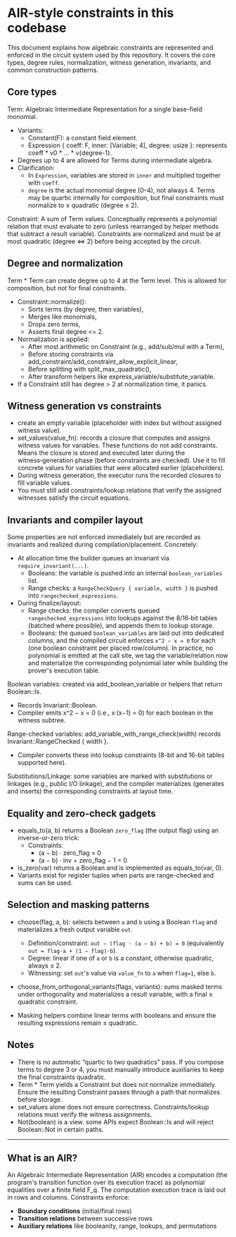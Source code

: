 # AIR-style constraints in this codebase

This document explains how algebraic constraints are represented and enforced in the circuit system used by this repository. It covers the core types, degree rules, normalization, witness generation, invariants, and common construction patterns.

## Core types
Term<F>:   Algebraic Intermediate Representation for a single base-field monomial.
  - Variants:
    - Constant(F): a constant field element.
    - Expression { coeff: F, inner: [Variable; 4], degree: usize }: represents coeff * v0 * … * v{degree-1}.
  - Degrees up to 4 are allowed for Terms during intermediate algebra.
  - Clarification:
    - In `Expression`, variables are stored in `inner` and multiplied together with `coeff`.
    - `degree` is the actual monomial degree (0–4), not always 4. Terms may be quartic internally for composition, but final constraints must normalize to ≤ quadratic (degree ≤ 2).

Constraint<F>: A sum of Term<F> values. Conceptually represents a polynomial relation that must evaluate to zero (unless rearranged by helper methods that subtract a result variable). Constraints are normalized and must be at most quadratic (degree <=> 2) before being accepted by the circuit.
 
## Degree and normalization

Term * Term can create degree up to 4 at the Term level. This is allowed for composition, but not for final constraints.
- Constraint::normalize():
  - Sorts terms (by degree, then variables),
  - Merges like monomials,
  - Drops zero terms,
  - Asserts final degree <= 2.
- Normalization is applied:
  - After most arithmetic on Constraint (e.g., add/sub/mul with a Term),
  - Before storing constraints via add_constraint/add_constraint_allow_explicit_linear,
  - Before splitting with split_max_quadratic(),
  - After transform helpers like express_variable/substitute_variable.
- If a Constraint still has degree > 2 at normalization time, it panics.

## Witness generation vs constraints 
- create an empty variable (placeholder with index but without assigned witness value).
- set_values(value_fn): records a closure that computes and assigns witness values for variables. These functions do not add constraints. Means the closure is stored and executed later during the witness‑generation phase (before constraints are checked). Use it to fill concrete values for variables that were allocated earlier (placeholders).
- During witness generation, the executor runs the recorded closures to fill variable values.
- You must still add constraints/lookup relations that verify the assigned witnesses satisfy the circuit equations.

## Invariants and compiler layout

Some properties are not enforced immediately but are recorded as invariants and realized during compilation/placement. Concretely:
- At allocation time the builder queues an invariant via `require_invariant(...)`.
  - Booleans: the variable is pushed into an internal `boolean_variables` list.
  - Range checks: a `RangeCheckQuery { variable, width }` is pushed into `rangechecked_expressions`.
- During finalize/layout:
  - Range checks: the compiler converts queued `rangechecked_expressions` into lookups against the 8/16‑bit tables (batched where possible), and appends them to lookup storage.
  - Booleans: the queued `boolean_variables` are laid out into dedicated columns, and the compiled circuit enforces `x^2 − x = 0` for each (one boolean constraint per placed row/column).
In practice, no polynomial is emitted at the call site, we tag the variable/relation now and materialize the corresponding polynomial later while building the prover's execution table.

Boolean variables: created via add_boolean_variable or helpers that return Boolean::Is.
  - Records Invariant::Boolean.
  - Compiler emits x^2 − x = 0 (i.e., x·(x−1) = 0) for each boolean in the witness subtree.

Range-checked variables: add_variable_with_range_check(width) records Invariant::RangeChecked { width }.
  - Compiler converts these into lookup constraints (8-bit and 16-bit tables supported here).

Substitutions/Linkage: some variables are marked with substitutions or linkages (e.g., public I/O linkage), and the compiler materializes (generates and inserts) the corresponding constraints at layout time.

## Equality and zero-check gadgets

- equals_to(a, b) returns a Boolean `zero_flag` (the output flag) using an inverse-or-zero trick:
  - Constraints:
    - (a − b) · zero_flag = 0
    - (a − b) · inv + zero_flag − 1 = 0
- is_zero(var) returns a Boolean and is implemented as equals_to(var, 0).
- Variants exist for register tuples when parts are range-checked and sums can be used.

## Selection and masking patterns

- choose(flag, a, b): selects between `a` and `b` using a Boolean `flag` and materializes a fresh output variable `out`.
  - Definition/constraint: `out − (flag · (a − b) + b) = 0` (equivalently `out = flag·a + (1 − flag)·b`).
  - Degree: linear if one of `a` or `b` is a constant, otherwise quadratic, always ≤ 2.
  - Witnessing: set `out`'s value via `value_fn` to `a` when `flag=1`, else `b`.

- choose_from_orthogonal_variants(flags, variants): sums masked terms under orthogonality and materializes a result variable, with a final ≤ quadratic constraint.

- Masking helpers combine linear terms with booleans and ensure the resulting expressions remain ≤ quadratic.

## Notes

- There is no automatic “quartic to two quadratics” pass. If you compose terms to degree 3 or 4, you must manually introduce auxiliaries to keep the final constraints quadratic.
- Term * Term yields a Constraint but does not normalize immediately. Ensure the resulting Constraint passes through a path that normalizes before storage.
- set_values alone does not ensure correctness. Constraints/lookup relations must verify the witness assignments.
- Not(boolean) is a view. some APIs expect Boolean::Is and will reject Boolean::Not in certain paths.

---

## What is an AIR?

An Algebraic Intermediate Representation (AIR) encodes a computation (the program's transition function over its execution trace) as polynomial equalities over a finite field F_q. The computation execution trace is laid out in rows and columns. Constraints enforce:

- **Boundary conditions** (initial/final rows)
- **Transition relations** between successive rows 
- **Auxiliary relations** like booleanity, range, lookups, and permutations


